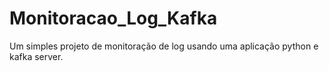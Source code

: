 # Monitoracao_Log_Kafka
Um simples projeto de monitoração de log usando uma aplicação python e kafka server.
